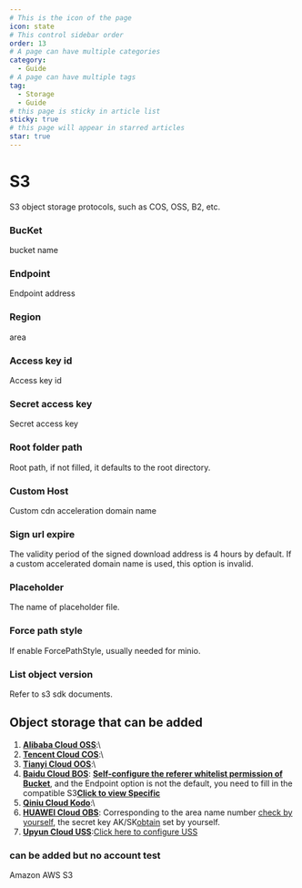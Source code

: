 ```yaml
---
# This is the icon of the page
icon: state
# This control sidebar order
order: 13
# A page can have multiple categories
category:
  - Guide
# A page can have multiple tags
tag:
  - Storage
  - Guide
# this page is sticky in article list
sticky: true
# this page will appear in starred articles
star: true
---
```


# S3

S3 object storage protocols, such as COS, OSS, B2, etc.

### BucKet

bucket name

### Endpoint

Endpoint address

### Region

area

### Access key id

Access key id

### Secret access key

Secret access key

### Root folder path

Root path, if not filled, it defaults to the root directory.

### Custom Host

Custom cdn acceleration domain name

### Sign url expire

The validity period of the signed download address is 4 hours by default. If a custom accelerated domain name is used, this option is invalid.

### Placeholder
The name of placeholder file.

### Force path style
If enable ForcePathStyle, usually needed for minio.

### List object version
Refer to s3 sdk documents.



## Object storage that can be added

1. [**Alibaba Cloud OSS**](https://oss.console.aliyun.com/):\
2. [**Tencent Cloud COS**](https://console.cloud.tencent.com/cos):\
3. [**Tianyi Cloud OOS**](https://oos-cn.ctyun.cn/oos/ctyun/consoleBucket.html):\
4. [**Baidu Cloud BOS**](https://console.bce.baidu.com/bos): [**Self-configure the referer whitelist permission of Bucket**](https://intl.cloud.baidu.com/doc/BOS/s/Yktidwmys#set-bucket-readwrite-permission), and the Endpoint option is not the default, you need to fill in the compatible S3[**Click to view Specific**](https://intl.cloud.baidu.com/doc/BOS/s/xjwvyq9l4-en)
5. [**Qiniu Cloud Kodo**](https://portal.qiniu.com/kodo/bucket):\
6. [**HUAWEI Cloud OBS**](https://www.huaweicloud.com/intl/en-us/): Corresponding to the area name number [check by yourself](https://developer.huaweicloud.com/intl/en-us/endpoint), the secret key AK/SK[obtain](https://console.huaweicloud.com/iam/?region=cn-north-4#/mine/accessKey) set by yourself.
7. [**Upyun Cloud USS**](https://console.upyun.com/services/file/):[Click here to configure USS](./uss.md)

### can be added but no account test

Amazon AWS S3
